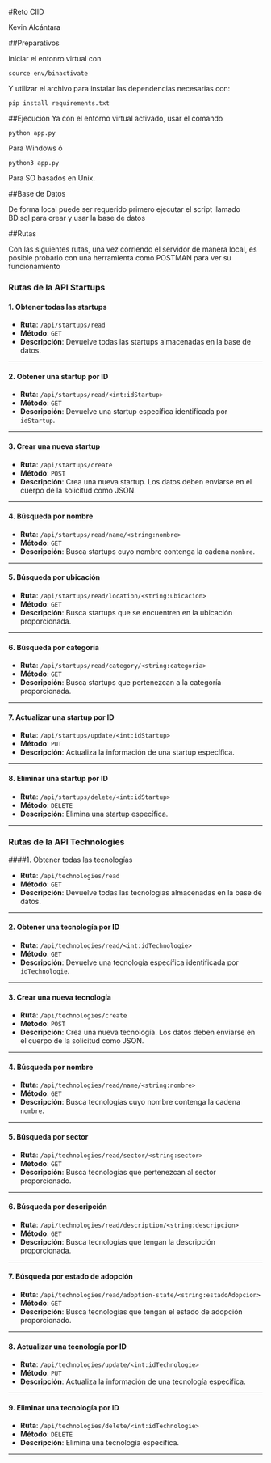 #Reto CIID

Kevin Alcántara


##Preparativos

Iniciar el entonro virtual con 

```
source env/binactivate
```

Y utilizar el archivo para instalar las dependencias necesarias con: 

```
pip install requirements.txt
```

##Ejecución
Ya con el entorno virtual activado, usar el comando

```
python app.py
```

Para Windows ó 

```
python3 app.py
```

Para SO basados en Unix.

##Base de Datos

De forma local puede ser requerido primero ejecutar el script llamado BD.sql para crear y usar la base de datos

##Rutas

Con las siguientes rutas, una vez corriendo el servidor de manera local, es posible probarlo con una herramienta como POSTMAN para ver su funcionamiento

### Rutas de la API Startups

#### 1. Obtener todas las startups
- **Ruta**: `/api/startups/read`
- **Método**: `GET`
- **Descripción**: Devuelve todas las startups almacenadas en la base de datos.

---

#### 2. Obtener una startup por ID
- **Ruta**: `/api/startups/read/<int:idStartup>`
- **Método**: `GET`
- **Descripción**: Devuelve una startup específica identificada por `idStartup`.

---

#### 3. Crear una nueva startup
- **Ruta**: `/api/startups/create`
- **Método**: `POST`
- **Descripción**: Crea una nueva startup. Los datos deben enviarse en el cuerpo de la solicitud como JSON.

---

#### 4. Búsqueda por nombre
- **Ruta**: `/api/startups/read/name/<string:nombre>`
- **Método**: `GET`
- **Descripción**: Busca startups cuyo nombre contenga la cadena `nombre`.

---

#### 5. Búsqueda por ubicación
- **Ruta**: `/api/startups/read/location/<string:ubicacion>`
- **Método**: `GET`
- **Descripción**: Busca startups que se encuentren en la ubicación proporcionada.

---

#### 6. Búsqueda por categoría
- **Ruta**: `/api/startups/read/category/<string:categoria>`
- **Método**: `GET`
- **Descripción**: Busca startups que pertenezcan a la categoría proporcionada.

---

#### 7. Actualizar una startup por ID
- **Ruta**: `/api/startups/update/<int:idStartup>`
- **Método**: `PUT`
- **Descripción**: Actualiza la información de una startup específica.

---

#### 8. Eliminar una startup por ID
- **Ruta**: `/api/startups/delete/<int:idStartup>`
- **Método**: `DELETE`
- **Descripción**: Elimina una startup específica.

---

### Rutas de la API Technologies

####1. Obtener todas las tecnologías
- **Ruta**: `/api/technologies/read`
- **Método**: `GET`
- **Descripción**: Devuelve todas las tecnologías almacenadas en la base de datos.

---

#### 2. Obtener una tecnología por ID
- **Ruta**: `/api/technologies/read/<int:idTechnologie>`
- **Método**: `GET`
- **Descripción**: Devuelve una tecnología específica identificada por `idTechnologie`.

---

#### 3. Crear una nueva tecnología
- **Ruta**: `/api/technologies/create`
- **Método**: `POST`
- **Descripción**: Crea una nueva tecnología. Los datos deben enviarse en el cuerpo de la solicitud como JSON.

---

#### 4. Búsqueda por nombre
- **Ruta**: `/api/technologies/read/name/<string:nombre>`
- **Método**: `GET`
- **Descripción**: Busca tecnologías cuyo nombre contenga la cadena `nombre`.

---

#### 5. Búsqueda por sector
- **Ruta**: `/api/technologies/read/sector/<string:sector>`
- **Método**: `GET`
- **Descripción**: Busca tecnologías que pertenezcan al sector proporcionado.

---

#### 6. Búsqueda por descripción
- **Ruta**: `/api/technologies/read/description/<string:descripcion>`
- **Método**: `GET`
- **Descripción**: Busca tecnologías que tengan la descripción proporcionada.

---

#### 7. Búsqueda por estado de adopción
- **Ruta**: `/api/technologies/read/adoption-state/<string:estadoAdopcion>`
- **Método**: `GET`
- **Descripción**: Busca tecnologías que tengan el estado de adopción proporcionado.

---

#### 8. Actualizar una tecnología por ID
- **Ruta**: `/api/technologies/update/<int:idTechnologie>`
- **Método**: `PUT`
- **Descripción**: Actualiza la información de una tecnología específica.

---

#### 9. Eliminar una tecnología por ID
- **Ruta**: `/api/technologies/delete/<int:idTechnologie>`
- **Método**: `DELETE`
- **Descripción**: Elimina una tecnología específica.

---



